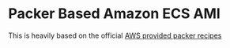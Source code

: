# Packer Based Amazon ECS AMI

This is heavily based on the official [AWS provided packer recipes](https://github.com/aws/amazon-ecs-ami)
